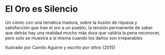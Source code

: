 El Oro es Silencio
===

Un cómic con una temática madura, sobre la ilusión de riqueza y satisfacción que trae el oro a un pueblo, la tensión permanente de saber que detrás hay una realidad mucho más dura que valdría la pena reconocer, pero solo se muestra a sí misma cuando los daños son irreparables

Ilustrado por Camilo Aguirre y escrito por othro
(2015)
